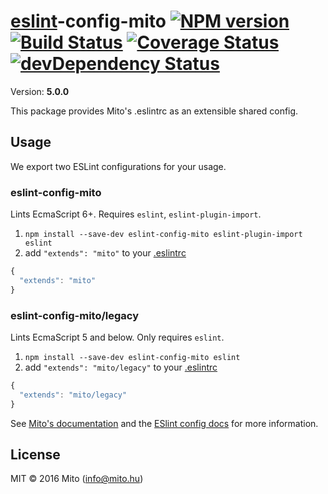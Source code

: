 # [eslint](http://eslint.org)-config-mito [![NPM version][npm-image]][npm-url] [![Build Status][travis-image]][travis-url] [![Coverage Status][coverage-image]][coverage-url] [![devDependency Status][daviddm-image]][daviddm-url]
Version: **5.0.0**

This package provides Mito's .eslintrc as an extensible shared config.

## Usage

We export two ESLint configurations for your usage.

### eslint-config-mito

Lints EcmaScript 6+. Requires `eslint`, `eslint-plugin-import`.

1. `npm install --save-dev eslint-config-mito eslint-plugin-import eslint`
2. add `"extends": "mito"` to your [.eslintrc](http://eslint.org/docs/user-guide/configuring.html#configuration-file-formats)
```js
{
  "extends": "mito"
}
```

### eslint-config-mito/legacy

Lints EcmaScript 5 and below. Only requires `eslint`.

1. `npm install --save-dev eslint-config-mito eslint`
2. add `"extends": "mito/legacy"` to your [.eslintrc](http://eslint.org/docs/user-guide/configuring.html#configuration-file-formats)
```js
{
  "extends": "mito/legacy"
}
```

See [Mito's documentation](https://github.com/hellowearemito/eslint-config-mito/tree/master/docs) and
the [ESlint config docs](http://eslint.org/docs/user-guide/configuring#extending-configuration-files)
for more information.

## License
MIT © 2016 Mito (info@mito.hu)

[npm-image]: https://badge.fury.io/js/eslint-config-mito.svg
[npm-url]: https://npmjs.org/package/eslint-config-mito
[daviddm-image]: https://david-dm.org/hellowearemito/eslint-config-mito.svg?theme=shields.io
[daviddm-url]: https://david-dm.org/hellowearemito/eslint-config-mito
[travis-image]: https://travis-ci.org/hellowearemito/eslint-config-mito.svg?branch=master
[travis-url]: https://travis-ci.org/hellowearemito/eslint-config-mito
[coverage-image]: https://coveralls.io/repos/hellowearemito/eslint-config-mito/badge.svg?service=github&branch=master
[coverage-url]: https://coveralls.io/github/hellowearemito/eslint-config-mito?branch=master
